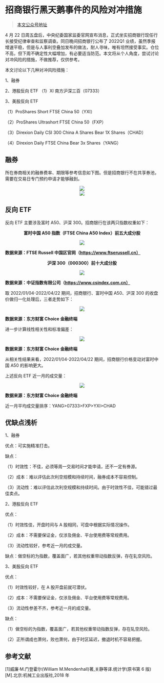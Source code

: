 # 招商银行黑天鹅事件的风险对冲措施

> [本文公众号地址](https://mp.weixin.qq.com/s?__biz=Mzg3OTczMDI3Mw==&mid=2247483790&idx=1&sn=331913531c15ec36cde66509a58d1a51&chksm=cf014a80f876c39619714f184e69fe5c3e4a632a4bcfa99262d3ea2f67a2c3d4fec014664b23&token=2063199681&lang=zh_CN#rd)

4 月 22 日周五盘后，中央纪委国家监委官网宣布消息，正式坐实招商银行现任行长接受纪律审查和监察调查。同日晚间招商银行公布了 2022Q1 业绩，虽然季报增速平稳，但是与人事利空叠加发布的做法，耐人寻味，唯有坦然接受事实。仓位不高，但下周不确定性大幅增加，有必要适当防范。本文将从个人角度，尝试讨论对冲风险的措施，不做推荐，仅供参考。

本文讨论以下几种对冲风险措施：

1、融券

2、港股反向 ETF
（1）XI 南方沪深三百（07333）

3、美股反向 ETF

（1）ProShares Short FTSE China 50（YXI）

（2）ProShares Ultrashort FTSE China 50（FXP）

（3）Direxion Daily CSI 300 China A Shares Bear 1X Shares（CHAD）

（4）Direxion Daily FTSE China Bear 3x Shares（YANG）

## 融券

所在券商相关的融券费率、期限等参考信息如下图。但是招商银行不在共享券池，需要在交易日专门预约申请才能够融到。

<center><img src="accessory/pic1.png"></center>

<center><img src="accessory/pic2.png"></center>

## 反向 ETF

反向 ETF 主要涉及富时 A50、沪深 300。招商银行在该两只指数权重如下：

**<center>富时中国 A50 指数（FTSE China A50 Index）前五大成分股</center>**

<center><img src="accessory/pic3.png"></center>

**数据来源：FTSE Russell 中国区官网（https://www.ftserussell.cn）**

**<center>沪深 300（000300）前十大成分股</center>**

<center><img src="accessory/pic4.png"></center>

**数据来源：中证指数有限公司（https://www.csindex.com.cn）**

取 2022/01/04-2022/04/22 期间，招商银行、富时中国 A50、沪深 300 的收盘价做归一化处理后，三者走势如下：

<center><img src="accessory/pic5.png"></center>

**数据来源：东方财富 Choice 金融终端**

进一步计算线性相关性和标准偏差：

<center><img src="accessory/pic6.png"></center>

**数据来源：东方财富 Choice 金融终端**

从相关性结果来看，2022/01/04-2022/04/22 期间，招商银行价格变动对富时中国 A50 的影响更大。

上述反向 ETF 近一月的成交量：

<center><img src="accessory/pic7.png"></center>

**数据来源：东方财富 Choice 金融终端**

近一月平均成交量排序：YANG>07333>FXP>YXI>CHAD

## 优缺点浅析

1、融券

优点：可实施精准打击。

缺点：

（1）时效性：不佳，必须等周一交易时间才能申请，还不一定有券源。

（2）成本：难以评估此次利空规模和持续时间，融券成本不容易控制。

（3）流动性：难以评估此次利空规模和持续时间。由于时效性不佳，可能错过最佳卖点。

2、港股反向 ETF

优点：

（1）时效性佳，开盘时间与 A 股相同，可盘中根据实际情况操作。

（2）成本：不需要保证金，仅涉及佣金、平台使用费等常规费用。

（3）流动性较好，参考近一月的成交量。

缺点：做空标的为指数，覆盖面广，若其他权重带动指数反弹，存在轧空风险。

3、美股反向 ETF

优点：

（1）时效性较好，在 A 股开盘前就可潜伏。

（2）成本：不需要保证金，仅涉及佣金、平台使用费等常规费用。

（3）流动性参差不齐，参考近一月的成交量。

缺点：

（1）做空标的为指数，覆盖面广，若其他权重带动指数反弹，存在轧空风险。

（2）正所谓成也萧何，败也萧何，由于时区延迟，撤退时机不容易把握。

## 参考文献

[1]威廉·M.门登霍尔(William M.Mendenhall)著,关静等译.统计学(原书第 6 版)[M].北京:机械工业出版社,2018 年
